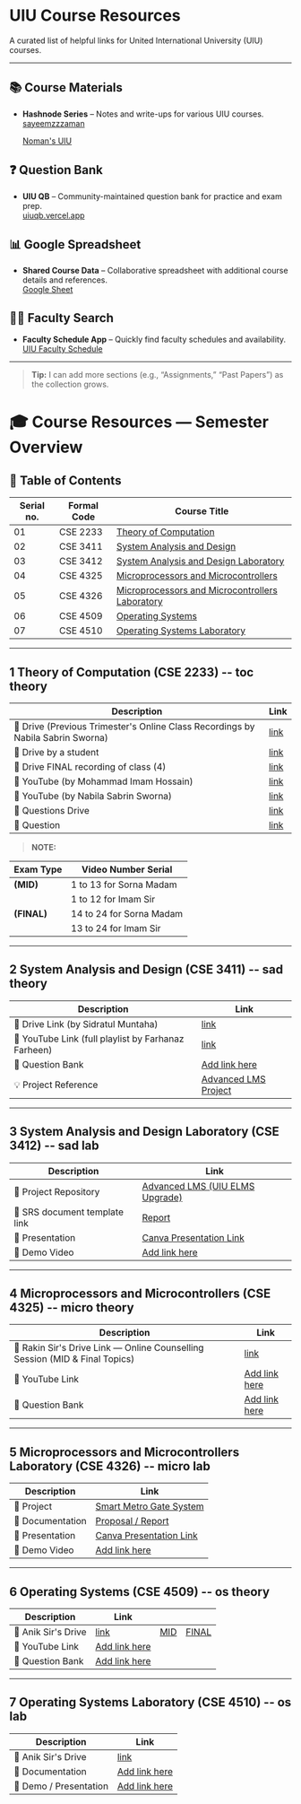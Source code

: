 # UIU Course Resources

A curated list of helpful links for United International University (UIU) courses.

---

## 📚 Course Materials
- **Hashnode Series** – Notes and write-ups for various UIU courses.  
  [sayeemzzzaman](https://sayeemzzzaman.hashnode.dev/series/uiu-courses)
  
  [Noman's UIU](https://nomansuiu.hashnode.dev/series/uiu-courses)

## ❓ Question Bank
- **UIU QB** – Community-maintained question bank for practice and exam prep.  
  [uiuqb.vercel.app](https://uiuqb.vercel.app/)

## 📊 Google Spreadsheet
- **Shared Course Data** – Collaborative spreadsheet with additional course details and references.  
  [Google Sheet](https://docs.google.com/spreadsheets/d/1UTliZRhDHcRKNKkKnWdNQI-XiEDrxRhWsG0dguoqSEo/edit?gid=85916434#gid=85916434)

## 🧑‍🏫 Faculty Search
- **Faculty Schedule App** – Quickly find faculty schedules and availability.  
  [UIU Faculty Schedule](https://tashinparvez.github.io/uiu-faculty-schedule-app/index.html)

---

> **Tip:** I can add more sections (e.g., “Assignments,” “Past Papers”) as the collection grows.


# 🎓 Course Resources — Semester Overview

## 🧾 Table of Contents

Serial no.| Formal Code | Course Title |
----------|--------------|--------------|
01        | CSE 2233 | [Theory of Computation](#theory-of-computation) |
02        | CSE 3411 | [System Analysis and Design](#system-analysis-and-design) |
03        | CSE 3412 | [System Analysis and Design Laboratory](#system-analysis-and-design-laboratory) |
04        | CSE 4325 | [Microprocessors and Microcontrollers](#microprocessors-and-microcontrollers) |
05        | CSE 4326 | [Microprocessors and Microcontrollers Laboratory](#microprocessors-and-microcontrollers-laboratory) |
06        | CSE 4509 | [Operating Systems](#operating-systems) |
07        | CSE 4510 | [Operating Systems Laboratory](#operating-systems-laboratory) |

---

## 1 Theory of Computation (CSE 2233) -- toc theory

| Description | Link |
|--------------|------|
| 📂 Drive (Previous Trimester's Online Class Recordings by Nabila Sabrin Sworna) | [link](https://drive.google.com/drive/folders/12LnMLMGQwdLNf6nXaBiNJvVz1usm0JWx)
| 📂 Drive by a student | [link](https://drive.google.com/drive/folders/1ZnrroG1Cy8F8SHOBicFB6c1Oc0JZy6KN) |
| 📂 Drive FINAL recording of class (4) | [link](https://drive.google.com/drive/folders/10z4ukUHMcTPKKKeBBrBkRgFlqgCoNLgu) |
| 🎥 YouTube (by Mohammad Imam Hossain) | [link](https://youtube.com/playlist?list=PLLcmBPjTlvV2EIaHOTsuny-SgrqVW4rq6&si=V0opVz0HmLC2YvVb) |
| 🎥 YouTube (by Nabila Sabrin Sworna) | [link](https://youtube.com/playlist?list=PL3_ATDyQLqPiZrS0emDuD0NqFusfnV5bf&si=92EUEQ_XZva3z4uQ) |
| 📄 Questions Drive | [link](https://drive.google.com/drive/folders/1NPJmWq4dEhb902g2yfKq4Knc7Az_ncCB?usp=sharing) |
| 📄 Question  | [link](Questions/TOC%20Final/) |

> **NOTE:**

| Exam Type | Video Number Serial |
|------------|---------------------|
| **(MID)**  | 1 to 13 for Sorna Madam |
|            | 1 to 12 for Imam Sir |
| **(FINAL)**| 14 to 24 for Sorna Madam |
|            | 13 to 24 for Imam Sir |

---

## 2 System Analysis and Design (CSE 3411) -- sad theory

| Description | Link |
|--------------|------|
| 📂 Drive Link (by Sidratul Muntaha) | [link](https://drive.google.com/drive/folders/1BD7SiRFII7ZMten0BEaYW7MyDAQvZVZp) |
| 🎥 YouTube Link (full playlist by Farhanaz Farheen) | [link](https://youtube.com/playlist?list=PL3_ATDyQLqPi8dfAhsyq2KQxcPECqHeRg&si=n_6fDj29bnHhBRud) |
| 📄 Question Bank | [Add link here](#) |
| 💡 Project Reference | [Advanced LMS Project](#) |

---

## 3 System Analysis and Design Laboratory (CSE 3412) -- sad lab

| Description | Link |
|--------------|------|
| 📂 Project Repository | [Advanced LMS (UIU ELMS Upgrade)](#) |
| 📄 SRS document template link | [Report](https://docs.google.com/document/d/1JQKyEuSwEsnith7_PuQWOAQT7CcyAwDF_7y7lwKH5xo/edit?tab=t.0#heading=h.ib5jdptcmd6) |
| 🎥 Presentation | [Canva Presentation Link](#) |
| 📸 Demo Video | [Add link here](#) |

---

## 4 Microprocessors and Microcontrollers (CSE 4325) -- micro theory

| Description | Link |
|--------------|------|
| 📂 Rakin Sir's Drive Link — Online Counselling Session (MID & Final Topics) | [link](https://drive.google.com/drive/folders/1_sRoGai9pcWpYuriLnCrSK6s76Bey3uL) |
| 🎥 YouTube Link | [Add link here](#) |
| 📄 Question Bank | [Add link here](#) |

---

## 5 Microprocessors and Microcontrollers Laboratory (CSE 4326) -- micro lab

| Description | Link |
|--------------|------|
| 📂 Project | [Smart Metro Gate System](#) |
| 📄 Documentation | [Proposal / Report](#) |
| 🎥 Presentation | [Canva Presentation Link](#) |
| 📸 Demo Video | [Add link here](#) |

---

## 6 Operating Systems (CSE 4509) -- os theory

| Description | Link |   |   |
|--------------|------|--|---|
| 📂 Anik Sir's Drive | [link](https://drive.google.com/drive/folders/106Vjh9w2wcJ8Wdo75fhfUzjrVGGJ5R2C) | [MID](https://drive.google.com/drive/folders/1zbM_MP0HIBKn7K6XwKux1kwbOnP9mgZy) | [FINAL](https://drive.google.com/drive/folders/1iDsSdWuriNC6ZLBv0OlZ1YUEyeG_MaGg)
| 🎥 YouTube Link | [Add link here](#) |
| 📄 Question Bank | [Add link here](#) |

---

## 7 Operating Systems Laboratory (CSE 4510) -- os lab

| Description | Link |
|--------------|------|
| 📂 Anik Sir's Drive | [link](https://drive.google.com/drive/folders/1TxcH8ByqdP77Luqybuyv5XiNWkxmNcnE) |
| 📄 Documentation | [Add link here](#) |
| 🎥 Demo / Presentation | [Add link here](#) |

